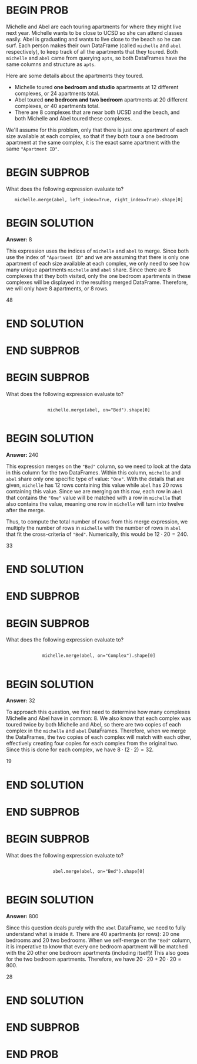 # BEGIN PROB

Michelle and Abel are each touring apartments for where they might live next year. Michelle wants to be close to UCSD so she can attend classes easily. Abel is graduating and wants to live close to the beach so he can surf. Each person makes their own DataFrame (called `michelle` and `abel` respectively), to keep track of all the apartments that they toured. Both `michelle` and `abel` came from querying `apts`, so both DataFrames have the same columns and structure as `apts`.

Here are some details about the apartments they toured.

- Michelle toured **one bedroom and studio** apartments at 12 different complexes, or 24 apartments total.
- Abel toured **one bedroom and two bedroom** apartments at 20 different complexes, or 40 apartments total.
- There are 8 complexes that are near both UCSD and the beach, and both Michelle and Abel toured these complexes.

We'll assume for this problem, only that there is just one apartment of each size available at each complex, so that if they both tour a one bedroom apartment at the same complex, it is the exact same apartment with the same `"Apartment ID"`. 

# BEGIN SUBPROB

What does the following expression evaluate to?

<div style="text-align: center;">
  <pre><code class="python">michelle.merge(abel,&nbsp;left_index=True,&nbsp;right_index=True).shape[0]</code></pre>
</div>

# BEGIN SOLUTION

**Answer:** $8$

This expression uses the indices of `michelle` and `abel` to merge. Since both use the index of `"Apartment ID"` and we are assuming that there is only one apartment of each size available at each complex, we only need to see how many unique apartments `michelle` and `abel` share. Since there are 8 complexes that they both visited, only the one bedroom apartments in these complexes will be displayed in the resulting merged DataFrame. Therefore, we will only have 8 apartments, or 8 rows. 

<average>48</average>

# END SOLUTION

# END SUBPROB

# BEGIN SUBPROB

What does the following expression evaluate to?

<div style="text-align: center;">
  <pre><code class="python">
michelle.merge(abel,&nbsp;on="Bed").shape[0]
  </code></pre>
</div>

# BEGIN SOLUTION

**Answer:** $240$

This expression merges on the `"Bed"` column, so we need to look at the data in this column for the two DataFrames. Within this column, `michelle` and `abel` share only one specific type of value: `"One"`. With the details that are given, `michelle` has 12 rows containing this value while `abel` has 20 rows containing this value. Since we are merging on this row, each row in `abel` that contains the `"One"` value will be matched with a row in `michelle` that also contains the value, meaning one row in `michelle` will turn into twelve after the merge.

Thus, to compute the total number of rows from this merge expression, we multiply the number of rows in `michelle` with the number of rows in `abel` that fit the cross-criteria of `"Bed"`. Numerically, this would be $12 \cdot 20 = 240$.

<average>33</average>

# END SOLUTION

# END SUBPROB

# BEGIN SUBPROB

What does the following expression evaluate to?

<div style="text-align: center;">
  <pre><code class="python">
michelle.merge(abel,&nbsp;on="Complex").shape[0]
  </code></pre>
</div>

# BEGIN SOLUTION

**Answer:** $32$

To approach this question, we first need to determine how many complexes Michelle and Abel have in common: 8. We also know that each complex was toured twice by both Michelle and Abel, so there are two copies of each complex in the `michelle` and `abel` DataFrames. Therefore, when we merge the DataFrames, the two copies of each complex will match with each other, effectively creating four copies for each complex from the original two. Since this is done for each complex, we have $8 \cdot (2 \cdot 2) = 32$.

<average>19</average>

# END SOLUTION

# END SUBPROB

# BEGIN SUBPROB

What does the following expression evaluate to?

<div style="text-align: center;">
  <pre><code class="python">
abel.merge(abel,&nbsp;on="Bed").shape[0]
  </code></pre>
</div>

# BEGIN SOLUTION

**Answer:** $800$

Since this question deals purely with the `abel` DataFrame, we need to fully understand what is inside it. There are 40 apartments (or rows): 20 one bedrooms and 20 two bedrooms. When we self-merge on the `"Bed"` column, it is imperative to know that every one bedroom apartment will be matched with the 20 other     one bedroom apartments (including itself)! This also goes for the two bedroom apartments. Therefore, we have $20 \cdot 20 + 20 \cdot 20 = 800$.

<average>28</average>

# END SOLUTION

# END SUBPROB

# END PROB